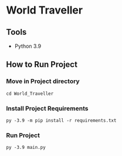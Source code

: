 # World Traveller



## Tools

- Python 3.9

## How to Run Project

### Move in Project directory

```
cd World_Traveller
```

### Install Project Requirements

```
py -3.9 -m pip install -r requirements.txt
```

### Run Project

```
py -3.9 main.py
```
